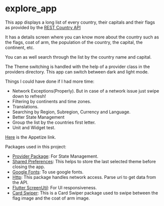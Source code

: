 # explore_app

This app displays a long list of every country, their capitals and their flags as provided by the [REST Country API](https://restcountries.com/#api-endpoints-v3-all)

It has a details screen where you can know more about the country such as the flags, coat of arm, the population of the country, the capital, the continent, etc.

You can as well search through the list by the country name and capital.

The Theme switching is handled with the help of a provider class in the providers directory.
This app can switch between dark and light mode.

Things I could have done if I had more time:
- Network Exceptions(Properly). But in case of a network issue just swipe down to refresh!
- Filtering by continents and time zones.
- Translations.
- Searching by Region, Subregion, Currency and Language.
- Better State Management
- Group the list by the countries first letter.
- Unit and Widget test.

[Here](https://appetize.io/app/tzt2zndivvaemhv7flcsyselbi) is the Appetize link.

Packages used in this project:

- [Provider Package](https://pub.dev/packages/provider): For State Management.
- [Shared Preferences](https://pub.dev/packages/shared_preferences): This helps to store the last selected theme before closing the app.
- [Google Fonts](https://pub.dev/packages/google_fonts): To use google fonts.
- [Http](https://pub.dev/packages/http): This package handles network access. Parse uri to get data from the API.
- [Flutter ScreenUtil](https://pub.dev/packages/flutter_screenutil): For UI responsiveness.
- [Card Swiper](https://pub.dev/packages/card_swiper): This is a Card Swiper package used to swipe between the flag image and the coat of arm image.


